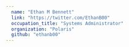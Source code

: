 ```yaml
---
  name: "Ethan M Bennett"
  link: "https://twitter.com/EthanB00"
  occupation_title: "Systems Administrator"
  organization: "Polaris"
  github: "ethanb00"
---
```

